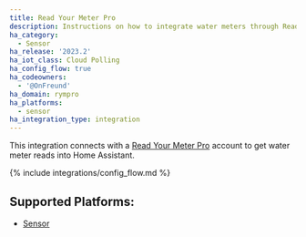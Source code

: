 ```yaml
---
title: Read Your Meter Pro
description: Instructions on how to integrate water meters through Read Your Meter Pro.
ha_category:
  - Sensor
ha_release: '2023.2'
ha_iot_class: Cloud Polling
ha_config_flow: true
ha_codeowners:
  - '@OnFreund'
ha_domain: rympro
ha_platforms:
  - sensor
ha_integration_type: integration
---
```


This integration connects with a [Read Your Meter Pro](https://rym-pro.com/) account to get water meter reads into Home Assistant.

{% include integrations/config_flow.md %}

## Supported Platforms:

- [Sensor](/integrations/sensor/)
